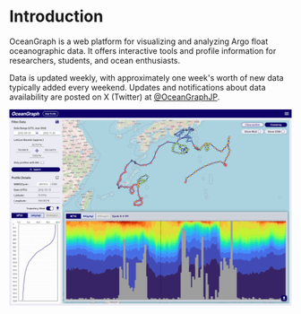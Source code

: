 # Introduction

OceanGraph is a web platform for visualizing and analyzing Argo float oceanographic data. It offers interactive tools and profile information for researchers, students, and ocean enthusiasts.

Data is updated weekly, with approximately one week's worth of new data typically added every weekend. Updates and notifications about data availability are posted on X (Twitter) at [@OceanGraphJP](https://x.com/OceanGraphJP).

![OceanGraph Example1](../imgs/clustering.png)
